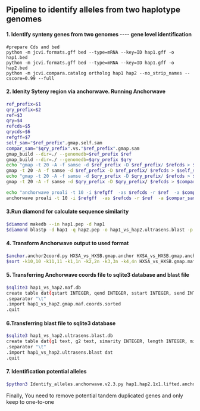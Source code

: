 ## Pipeline to identify alleles from two haplotype genomes





####  1. Identify synteny genes from two genomes ---- gene level identification

```
#prepare Cds and bed
python -m jcvi.formats.gff bed --type=mRNA --key=ID hap1.gff -o hap1.bed
python -m jcvi.formats.gff bed --type=mRNA --key=ID hap1.gff -o hap2.bed
python -m jcvi.compara.catalog ortholog hap1 hap2 --no_strip_names --cscore=0.99 --full
```



#### 2. Idenity Syteny region via anchorwave. Running Anchorwave

```bash
ref_prefix=$1
qry_prefix=$2
ref=$3
qry=$4
refcds=$5
qrycds=$6
refgff=$7
self_sam="$ref_prefix".gmap.self.sam
compar_sam="$qry_prefix".vs."$ref_prefix".gmap.sam
gmap_build --dir=./ --genomedb=$ref_prefix $ref
gmap_build --dir=./ --genomedb=$qry_prefix $qry
echo "gmap -t 20 -A -f samse -d $ref_prefix -D $ref_prefix/ $refcds > $self_sam"
gmap -t 20 -A -f samse -d $ref_prefix -D $ref_prefix/ $refcds > $self_sam
echo "gmap -t 20 -A -f samse -d $qry_prefix -D $qry_prefix/ $refcds > $compar_sam"
gmap -t 20 -A -f samse -d $qry_prefix -D $qry_prefix/ $refcds > $compar_sam

echo "anchorwave proali -t 10 -i $refgff  -as $refcds -r $ref  -a $compar_sam -ar $self_sam -s $qry -R 2 -Q 2 -n "$ref_prefix"_vs_"$qry_prefix".gmap.anchor -o "$ref_prefix"_vs_"$qry_prefix".gmap.maf -f "$ref_prefix"_vs_"$qry_prefix".gmap.f.maf -m 0"
anchorwave proali -t 10 -i $refgff  -as $refcds -r $ref  -a $compar_sam -ar $self_sam -s $qry -R 2 -Q 2 -n "$ref_prefix"_vs_"$qry_prefix".gmap.anchor -o "$ref_prefix"_vs_"$qry_prefix".gmap.maf -f "$ref_prefix"_vs_"$qry_prefix".gmap.f.maf -m 0
```



#### 3.Run diamond for calculate sequence similarity

```bash
$diamond makedb --in hap1.pep -d hap1
$diamond blastp -d hap1 -q hap2.pep -o hap1_vs_hap2.ultrasens.blast -p 20 --evalue 1e-5
```



#### 4. Transform Anchorwave output to used format

```bash
$anchor.anchor2coord.py HXSA_vs_HXSB.gmap.anchor HXSA_vs_HXSB.gmap.anchor.coords
$sort -k10,10 -k11,11 -k1,1n -k2,2n -k3,3n -k4,4n HXSA_vs_HXSB.gmap.maf.coords > hap1_vs_hap2.gmap.maf.coords.sorted
```



#### 5.  Transferring Anchorwave coords file to sqlite3 database and blast file

```bash
$sqlite3 hap1_vs_hap2.maf.db
create table dat(qstart INTEGER, qend INTEGER, sstart INTEGER, send INTEGER, qlens INTEGER, slens INTEGER,identity INTEGER, qstand text , sstand text , qchr text, schr text);
.separator "\t"
.import hap1_vs_hap2.gmap.maf.coords.sorted
.quit
```



#### 6.Transferring blast file to sqlite3 database

```bash
$sqlite3 hap1_vs_hap2.ultrasens.blast.db
create table dat(g1 text, g2 text, simarity INTEGER, length INTEGER, mismatch INTEGER, gapopen INTEGER,qstart INTEGER, qend INTEGER , sstart INTEGER , send INTEGER, evalue INTEGER, bitscore INTEGER);
.separator "\t"
.import hap1_vs_hap2.ultrasens.blast dat
.quit
```



#### 7. Identification potential alleles

```bash
$python3 Identify_alleles.anchorwave.v2.3.py hap1.hap2.1x1.lifted.anchors coords.maf.db HXS-A_HXS-B.bed hap1_vs_hap2.ultrasens.blast.db hap1-hap2.alleles.Anchorwave.txt
```





Finally, You need to remove potential tandem duplicated genes and only keep to one-to-one

